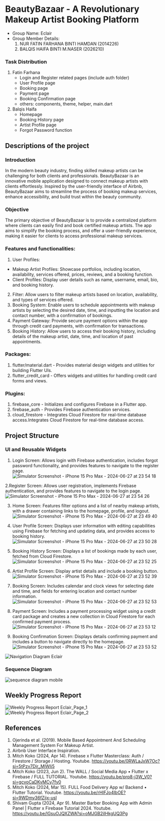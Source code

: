 # BeautyBazaar - A Revolutionary Makeup Artist Booking Platform

- Group Name: Eclair
- Group Member Details:
  1. NUR FATIN FARHANA BINTI HAMDAN (2014226)
  2. BALQIS HAIFA BINTI M.NASER (2026210)

### Task Distribution
1. Fatin Farhana
   - Login and Register related pages (include auth folder)
   - User Profile page
   - Booking page
   - Payment page
   - Booking Confirmation page
   - others: components, theme, helper, main.dart
2. Balqis Haifa
   - Homepage
   - Booking History page
   - Artist Profile page
   - Forgot Password function

## Descriptions of the project
### Introduction
In the modern beauty industry, finding skilled makeup artists can be challenging for both clients and professionals. BeautyBazaar is an innovative mobile application designed to connect makeup artists with clients effortlessly. Inspired by the user-friendly interface of Airbnb, BeautyBazaar aims to streamline the process of booking makeup services, enhance accessibility, and build trust within the beauty community.

### Objective
The primary objective of BeautyBazaar is to provide a centralized platform where clients can easily find and book certified makeup artists. The app aims to simplify the booking process, and offer a user-friendly experience, making it easier for clients to access professional makeup services.

### Features and functionalities:
1. User Profiles:
- Makeup Artist Profiles: Showcase portfolios, including location, availability, services offered, prices, reviews, and a booking function.
- Client Profiles: Display user details such as name, username, email, bio, and booking history.
2. Filter: Allow users to filter makeup artists based on location, availability, and types of services offered.
3. Booking System: Enable users to schedule appointments with makeup artists by selecting the desired date, time, and inputting the location and contact number, with a confirmation of bookings.
4. Payment Gateway: Provide secure payment options within the app through credit card payments, with confirmation for transactions.
5. Booking History: Allow users to access their booking history, including details of the makeup artist, date, time, and location of past appointments.

### Packages:
  1. flutter/material.dart - Provides material design widgets and utilities for building Flutter UIs.
  2. flutter_credit_card - Offers widgets and utilities for handling credit card forms and views.

### Plugins:
  1. firebase_core - Initializes and configures Firebase in a Flutter app.
  2. firebase_auth - Provides Firebase authentication services.
  3. cloud_firestore - Integrates Cloud Firestore for real-time database access.Integrates Cloud Firestore for real-time database access.

## Project Structure
### UI and Reusable Widgets
  1. Login Screen: Allows login with Firebase authentication, includes forgot password functionality, and provides features to navigate to the register page.
![Simulator Screenshot - iPhone 15 Pro Max - 2024-06-27 at 23 54 18](https://github.com/ftynfrhn/beauty_bazaar/assets/133851030/1b26f259-b1b3-46b2-8bf7-9775d9f8f1b1)

  2.Register Screen: Allows user registration, implements Firebase authentication, and provides features to navigate to the login page.
![Simulator Screenshot - iPhone 15 Pro Max - 2024-06-27 at 23 54 26](https://github.com/ftynfrhn/beauty_bazaar/assets/133851030/c9c2d6c5-7c8d-4202-9a4d-4a0f66305074)

  3. Home Screen: Features filter options and a list of nearby makeup artists, with a drawer containing links to the homepage, profile, and logout.
![Simulator Screenshot - iPhone 15 Pro Max - 2024-06-27 at 23 49 40](https://github.com/ftynfrhn/beauty_bazaar/assets/133851030/1314e6b0-1860-4988-b53b-461fe0b75497)

  5. User Profile Screen: Displays user information with editing capabilities using Firebase for fetching and updating data, and provides access to booking history.
![Simulator Screenshot - iPhone 15 Pro Max - 2024-06-27 at 23 50 28](https://github.com/ftynfrhn/beauty_bazaar/assets/133851030/bbc84b2c-9760-4995-96e1-8a8d0df46e75)

  7. Booking History Screen: Displays a list of bookings made by each user, fetched from Cloud Firestore.
 ![Simulator Screenshot - iPhone 15 Pro Max - 2024-06-27 at 23 52 25](https://github.com/ftynfrhn/beauty_bazaar/assets/133851030/3160c653-6ab6-43f6-8c9b-ab908ab5e58f)

  9. Artist Profile Screen: Display artist details and include a booking button.
![Simulator Screenshot - iPhone 15 Pro Max - 2024-06-27 at 23 52 39](https://github.com/ftynfrhn/beauty_bazaar/assets/133851030/b2560906-ae9d-4b63-b252-59f52df1e63c)
 
  10. Booking Screen: Includes calendar and clock views for selecting date and time, and fields for entering location and contact number information.
![Simulator Screenshot - iPhone 15 Pro Max - 2024-06-27 at 23 52 53](https://github.com/ftynfrhn/beauty_bazaar/assets/133851030/6eb73837-b6ed-4442-bfb0-6d1c3cc5eb2b)

  11. Payment Screen: Includes a payment processing widget using a credit card package and creates a new collection in Cloud Firestore for each confirmed payment process.
![Simulator Screenshot - iPhone 15 Pro Max - 2024-06-27 at 23 53 12](https://github.com/ftynfrhn/beauty_bazaar/assets/133851030/dcbf0e95-1efd-4c6c-9764-943bc05a773e)

  12. Booking Confirmation Screen: Displays details confirming payment and includes a button to navigate directly to the homepage.
![Simulator Screenshot - iPhone 15 Pro Max - 2024-06-27 at 23 53 52](https://github.com/ftynfrhn/beauty_bazaar/assets/133851030/224f0cfd-342d-4d82-b365-b9fa998b1708)


  ![Navigation Diagram Eclair](https://github.com/ftynfrhn/beauty_bazaar/assets/123931608/98d9b901-69ef-464e-9c69-de58c2bfb537)

### Sequence Diagram
  ![sequence diagram mobile](https://github.com/ftynfrhn/beauty_bazaar/assets/123931608/20b68808-9208-40e0-8bd1-fec0124e83e5)

## Weekly Progress Report
![Weekly Progress Report Eclair_Page_1](https://github.com/ftynfrhn/beauty_bazaar/assets/123931608/52ffac83-4c22-448e-b458-f2272e5e836f)
![Weekly Progress Report Eclair_Page_2](https://github.com/ftynfrhn/beauty_bazaar/assets/123931608/6a1054d2-8b2a-429d-a694-3edee332e3bf)

## References
1. Ojerinda et al. (2019). Mobile Based Appointment And Scheduling Management System For Makeup Artist.
2. Airbnb User Interface Inspiration.
3. Mitch Koko (2024, Apr 14). Firebase x Flutter Masterclass: Auth / Firestore / Storage / Hosting. Youtube. https://youtu.be/0RWLaJxW7Oc?si=5tPzv7Dir_MIWIj5
4. Mitch Koko (2023, Jun 2). The WALL / Social Media App • Flutter x Firebase / FULL TUTORIAL. Youtube. https://youtu.be/prp8-j3W_V0?si=gcvoCaDKvMCy7fy0
5.  Mitch Koko (2024, Mar 15).  FULL Food Delivery App w/ Backend • Flutter Tutorial. Youtube. https://youtu.be/rHIFJo4IbOE?si=9WDmy36fZijx-usl
6. Shivam Gupta (2024, Apr 9). Master Barber Booking App with Admin Panel | Flutter x Firebase Tutorial 2024. Youtube. https://youtu.be/lGsuOJQXZWA?si=oMJGB2iIHkgUQ3Pg

